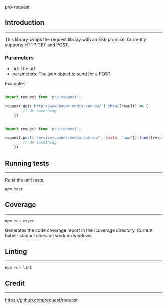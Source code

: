 pro-request

## Introduction
----------------

This library wraps the request library with an ES6 promise. Currently supports HTTP GET and POST.

### Parameters
- url: The url
- parameters: The json object to send for a POST

Examples

``` js

import request from 'pro-request';

request.get('http://www.bauer-media.com.au/').then((result) => {
        // do something
    })
```

``` js

import request from 'pro-request';

request.post('services.bauer-media.com.au/', {site: 'aww'}).then((result) => {
        // do something
    })
```

## Running tests
--------------

Runs the unit tests.

```bash
npm test
```

## Coverage
--------------
```bash
npm run cover
```

Generates the code coverage report in the /coverage directory. Current babel-istanbul does not work on windows.

## Linting
--------------
```bash
npm run lint
```

## Credit
--------------
https://github.com/request/request